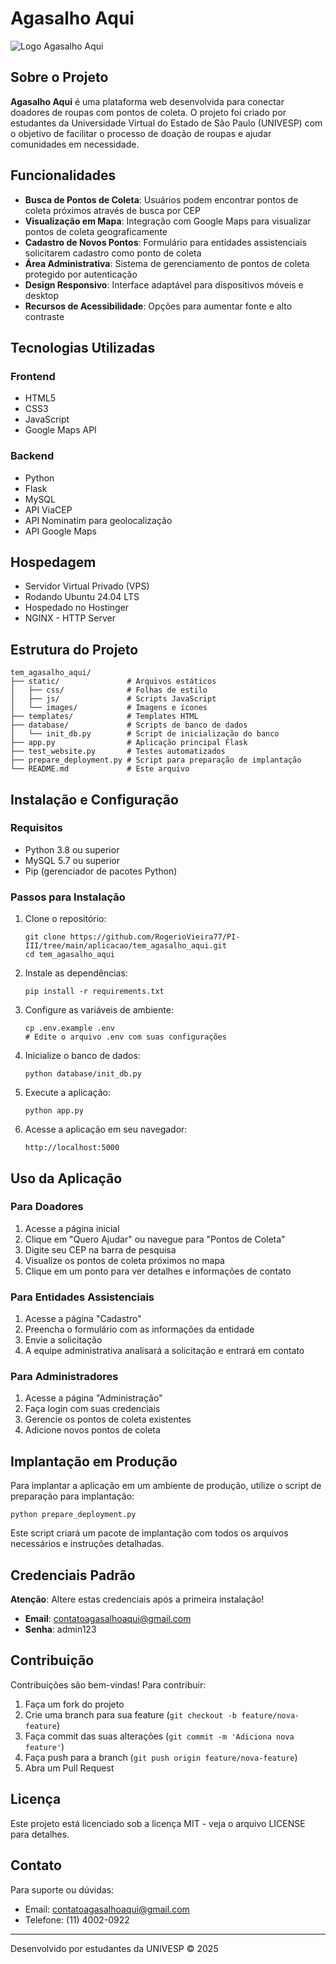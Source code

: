 # Agasalho Aqui

![Logo Agasalho Aqui](https://private-us-east-1.manuscdn.com/sessionFile/tdoESe0rdNXl5uwJnENTbB/sandbox/PGupDsxTGD3RTrdfbYY5vs-images_1745382423193_na1fn_L2hvbWUvdWJ1bnR1L3RlbV9hZ2FzYWxob19hcXVpL3N0YXRpYy9pbWFnZXMvSGVhcnRCb3hsb2dv.png?Policy=eyJTdGF0ZW1lbnQiOlt7IlJlc291cmNlIjoiaHR0cHM6Ly9wcml2YXRlLXVzLWVhc3QtMS5tYW51c2Nkbi5jb20vc2Vzc2lvbkZpbGUvdGRvRVNlMHJkTlhsNXV3Sm5FTlRiQi9zYW5kYm94L1BHdXBEc3hUR0QzUlRyZGZiWVk1dnMtaW1hZ2VzXzE3NDUzODI0MjMxOTNfbmExZm5fTDJodmJXVXZkV0oxYm5SMUwzUmxiVjloWjJGellXeG9iMTloY1hWcEwzTjBZWFJwWXk5cGJXRm5aWE12U0dWaGNuUkNiM2hzYjJkdi5wbmciLCJDb25kaXRpb24iOnsiRGF0ZUxlc3NUaGFuIjp7IkFXUzpFcG9jaFRpbWUiOjE3NjcyMjU2MDB9fX1dfQ__&Key-Pair-Id=K2HSFNDJXOU9YS&Signature=XSb0mBXC7OUjWijTqEcEdp7TKs7mNOsU0G0~VNiWCmDBCV3~EuE5NCGIs8YgyVDrU-3TWzS5rjFh9dKECkdjVKfb5P9Pfi2s7~vyTPWELtnLexgzBu5uMoObyusZ2tCLDfEXrpCvlgiDtWHLtBUX2bq6pjUTcTA2HJFvy1E2ZjdMesxxVfUVmg9XOTuzwDIPqJq0kH5Q-xh9D8NkgtW7ytO3P6AeQUf8-uol7tFUk-jbN43JBzss7xKMnIvt6RE0qpFjjO31BUSSO-UhOBOlcWlQmaAfmc1G45XFBQjut2UfnNf7iWe4nWhYQF9j76DmLZOxXLZ6G1-UQen5yoMB5w__)

## Sobre o Projeto

**Agasalho Aqui** é uma plataforma web desenvolvida para conectar doadores de roupas com pontos de coleta. O projeto foi criado por estudantes da Universidade Virtual do Estado de São Paulo (UNIVESP) com o objetivo de facilitar o processo de doação de roupas e ajudar comunidades em necessidade.

## Funcionalidades

- **Busca de Pontos de Coleta**: Usuários podem encontrar pontos de coleta próximos através de busca por CEP
- **Visualização em Mapa**: Integração com Google Maps para visualizar pontos de coleta geograficamente
- **Cadastro de Novos Pontos**: Formulário para entidades assistenciais solicitarem cadastro como ponto de coleta
- **Área Administrativa**: Sistema de gerenciamento de pontos de coleta protegido por autenticação
- **Design Responsivo**: Interface adaptável para dispositivos móveis e desktop
- **Recursos de Acessibilidade**: Opções para aumentar fonte e alto contraste

## Tecnologias Utilizadas

### Frontend
- HTML5
- CSS3
- JavaScript
- Google Maps API

### Backend
- Python
- Flask
- MySQL
- API ViaCEP 
- API Nominatim para geolocalização
- API Google Maps

## Hospedagem
- Servidor Virtual Privado (VPS)
- Rodando Ubuntu 24.04 LTS
- Hospedado no Hostinger
- NGINX - HTTP Server

## Estrutura do Projeto

```
tem_agasalho_aqui/
├── static/               # Arquivos estáticos
│   ├── css/              # Folhas de estilo
│   ├── js/               # Scripts JavaScript
│   └── images/           # Imagens e ícones
├── templates/            # Templates HTML
├── database/             # Scripts de banco de dados
│   └── init_db.py        # Script de inicialização do banco
├── app.py                # Aplicação principal Flask
├── test_website.py       # Testes automatizados
├── prepare_deployment.py # Script para preparação de implantação
└── README.md             # Este arquivo
```

## Instalação e Configuração

### Requisitos
- Python 3.8 ou superior
- MySQL 5.7 ou superior
- Pip (gerenciador de pacotes Python)

### Passos para Instalação

1. Clone o repositório:
   ```
   git clone https://github.com/RogerioVieira77/PI-III/tree/main/aplicacao/tem_agasalho_aqui.git
   cd tem_agasalho_aqui
   ```

2. Instale as dependências:
   ```
   pip install -r requirements.txt
   ```

3. Configure as variáveis de ambiente:
   ```
   cp .env.example .env
   # Edite o arquivo .env com suas configurações
   ```

4. Inicialize o banco de dados:
   ```
   python database/init_db.py
   ```

5. Execute a aplicação:
   ```
   python app.py
   ```

6. Acesse a aplicação em seu navegador:
   ```
   http://localhost:5000
   ```

## Uso da Aplicação

### Para Doadores
1. Acesse a página inicial
2. Clique em "Quero Ajudar" ou navegue para "Pontos de Coleta"
3. Digite seu CEP na barra de pesquisa
4. Visualize os pontos de coleta próximos no mapa
5. Clique em um ponto para ver detalhes e informações de contato

### Para Entidades Assistenciais
1. Acesse a página "Cadastro"
2. Preencha o formulário com as informações da entidade
3. Envie a solicitação
4. A equipe administrativa analisará a solicitação e entrará em contato

### Para Administradores
1. Acesse a página "Administração"
2. Faça login com suas credenciais
3. Gerencie os pontos de coleta existentes
4. Adicione novos pontos de coleta

## Implantação em Produção

Para implantar a aplicação em um ambiente de produção, utilize o script de preparação para implantação:

```
python prepare_deployment.py
```

Este script criará um pacote de implantação com todos os arquivos necessários e instruções detalhadas.

## Credenciais Padrão

**Atenção**: Altere estas credenciais após a primeira instalação!

- **Email**: contatoagasalhoaqui@gmail.com
- **Senha**: admin123

## Contribuição

Contribuições são bem-vindas! Para contribuir:

1. Faça um fork do projeto
2. Crie uma branch para sua feature (`git checkout -b feature/nova-feature`)
3. Faça commit das suas alterações (`git commit -m 'Adiciona nova feature'`)
4. Faça push para a branch (`git push origin feature/nova-feature`)
5. Abra um Pull Request

## Licença

Este projeto está licenciado sob a licença MIT - veja o arquivo LICENSE para detalhes.

## Contato

Para suporte ou dúvidas:
- Email: contatoagasalhoaqui@gmail.com
- Telefone: (11) 4002-0922

---

Desenvolvido por estudantes da UNIVESP © 2025
